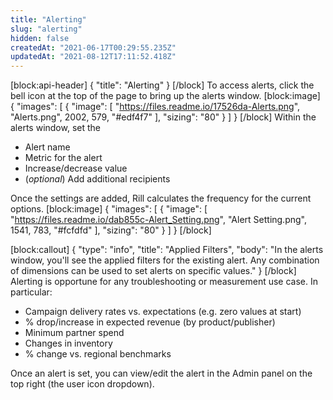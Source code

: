 ```yaml
---
title: "Alerting"
slug: "alerting"
hidden: false
createdAt: "2021-06-17T00:29:55.235Z"
updatedAt: "2021-08-12T17:11:52.418Z"
---
```

[block:api-header]
{
  "title": "Alerting"
}
[/block]
To access alerts, click the bell icon at the top of the page to bring up the alerts window.
[block:image]
{
  "images": [
    {
      "image": [
        "https://files.readme.io/17526da-Alerts.png",
        "Alerts.png",
        2002,
        579,
        "#edf4f7"
      ],
      "sizing": "80"
    }
  ]
}
[/block]
Within the alerts window, set the
  * Alert name
  * Metric for the alert
  * Increase/decrease value
  * (*optional*) Add additional recipients

Once the settings are added, Rill calculates the frequency for the current options. 
[block:image]
{
  "images": [
    {
      "image": [
        "https://files.readme.io/dab855c-Alert_Setting.png",
        "Alert Setting.png",
        1541,
        783,
        "#fcfdfd"
      ],
      "sizing": "80"
    }
  ]
}
[/block]

[block:callout]
{
  "type": "info",
  "title": "Applied Filters",
  "body": "In the alerts window, you'll see the applied filters for the existing alert. Any combination of dimensions can be used to set alerts on specific values."
}
[/block]
Alerting is opportune for any troubleshooting or measurement use case. In particular:

  * Campaign delivery rates vs. expectations (e.g. zero values at start)
  * % drop/increase in expected revenue (by product/publisher)
  * Minimum partner spend
  * Changes in inventory
  * % change vs. regional benchmarks 

Once an alert is set, you can view/edit the alert in the Admin panel on the top right (the user icon dropdown).